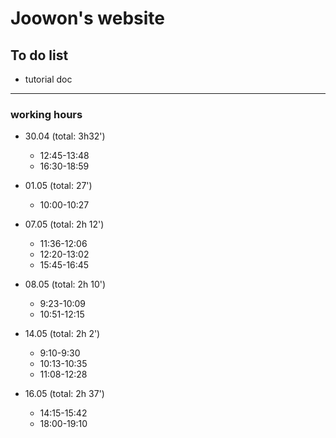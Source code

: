 Joowon's website
=================

To do list
-----------

* tutorial doc

---------------

### working hours
* 30.04 (total: 3h32')
  - 12:45-13:48
  - 16:30-18:59

* 01.05 (total: 27')
  - 10:00-10:27

* 07.05 (total: 2h 12')
  - 11:36-12:06
  - 12:20-13:02
  - 15:45-16:45

* 08.05 (total: 2h 10')
  - 9:23-10:09
  - 10:51-12:15

* 14.05 (total: 2h 2')
  - 9:10-9:30
  - 10:13-10:35
  - 11:08-12:28

* 16.05 (total: 2h 37')
  - 14:15-15:42
  - 18:00-19:10
